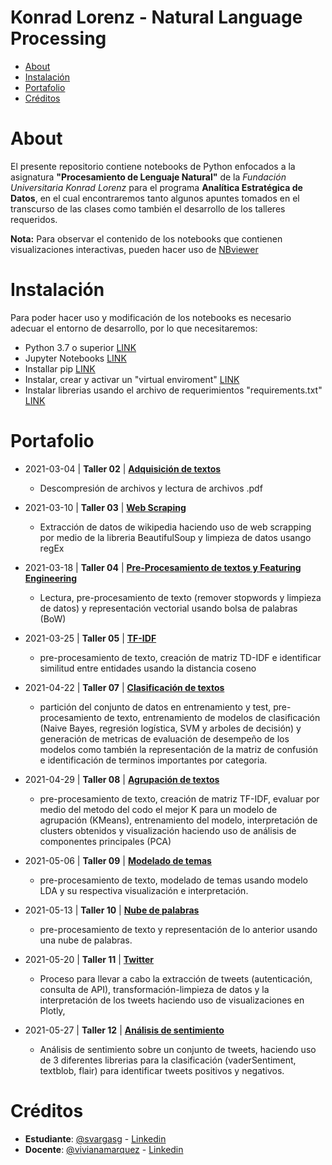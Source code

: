 # Konrad Lorenz - Natural Language Processing

* [About](#about)  
* [Instalación](#instalacion)
* [Portafolio](#portafolio)
* [Créditos](#creditos)


<a name="about"> </a>
# About

El presente repositorio contiene notebooks de Python enfocados a la asignatura **"Procesamiento de Lenguaje Natural"** de la *Fundación Universitaria Konrad Lorenz* para el programa **Analítica Estratégica de Datos**, en el cual encontraremos tanto algunos apuntes tomados en el transcurso de las clases como también el desarrollo de los talleres requeridos. 

**Nota:** Para observar el contenido de los notebooks que contienen visualizaciones interactivas, pueden hacer uso de [NBviewer](https://nbviewer.jupyter.org/)

<a name="instalacion"> </a>
# Instalación

Para poder hacer uso y modificación de los notebooks es necesario adecuar el entorno de desarrollo, por lo que necesitaremos:
- Python 3.7 o superior [LINK](https://www.python.org/downloads/release/python-379/)
- Jupyter Notebooks [LINK](https://jupyter.org/install)
- Installar pip [LINK](https://packaging.python.org/guides/installing-using-pip-and-virtual-environments/#installing-pip)
- Instalar, crear y activar un "virtual enviroment" [LINK](https://packaging.python.org/guides/installing-using-pip-and-virtual-environments/#installing-virtualenv)
- Instalar librerias usando el archivo de requerimientos "requirements.txt" [LINK](https://packaging.python.org/guides/installing-using-pip-and-virtual-environments/#using-requirements-files)

<a name="portafolio"> </a>
# Portafolio

-  2021-03-04 | **Taller 02** | [**Adquisición de textos**](https://nbviewer.jupyter.org/github/svargasg/KL-Natural_Language_Processing/blob/main/Clases/20210225/Taller/taller2.ipynb)
    * Descompresión de archivos y lectura de archivos .pdf

-  2021-03-10 | **Taller 03** | [**Web Scraping**](https://nbviewer.jupyter.org/github/svargasg/KL-Natural_Language_Processing/blob/main/Clases/20210304/Taller/taller3.ipynb)
    * Extracción de datos de wikipedia haciendo uso de web scrapping por medio de la libreria BeautifulSoup y limpieza de datos usango regEx

-  2021-03-18 | **Taller 04** | [**Pre-Procesamiento de textos y Featuring Engineering**](https://nbviewer.jupyter.org/github/svargasg/KL-Natural_Language_Processing/blob/main/Clases/20210311/Taller/taller4.ipynb)
    * Lectura, pre-procesamiento de texto (remover stopwords y limpieza de datos) y representación vectorial usando bolsa de palabras (BoW)

-  2021-03-25 | **Taller 05** | [**TF-IDF**](https://nbviewer.jupyter.org/github/svargasg/KL-Natural_Language_Processing/blob/main/Clases/20210318/Taller/taller5.ipynb)
    * pre-procesamiento de texto, creación de matriz TD-IDF e identificar similitud entre entidades usando la distancia coseno

-  2021-04-22 | **Taller 07** | [**Clasificación de textos**](https://nbviewer.jupyter.org/github/svargasg/KL-Natural_Language_Processing/blob/main/Clases/20210415/taller/taller7.ipynb)
    * partición del conjunto de datos en entrenamiento y test, pre-procesamiento de texto, entrenamiento de modelos de clasificación (Naive Bayes, regresión logística, SVM y arboles de decisión) y generación de metricas de evaluación de desempeño de los modelos como también la representación de la matriz de confusión e identificación de terminos importantes por categoria.

-  2021-04-29 | **Taller 08** | [**Agrupación de textos**](https://nbviewer.jupyter.org/github/svargasg/KL-Natural_Language_Processing/blob/main/Clases/20210422/taller/taller8.ipynb)
    * pre-procesamiento de texto, creación de matriz TF-IDF, evaluar por medio del metodo del codo el mejor K para un modelo de agrupación (KMeans), entrenamiento del modelo, interpretación de clusters obtenidos y visualización haciendo uso de análisis de componentes principales (PCA)

-  2021-05-06 | **Taller 09** | [**Modelado de temas**](https://nbviewer.jupyter.org/github/svargasg/KL-Natural_Language_Processing/blob/main/Clases/20210429/Taller/taller9.ipynb)
    * pre-procesamiento de texto, modelado de temas usando modelo LDA y su respectiva visualización e interpretación.

-  2021-05-13 | **Taller 10** | [**Nube de palabras**](https://nbviewer.jupyter.org/github/svargasg/KL-Natural_Language_Processing/blob/main/Clases/20210506/taller/taller10.ipynb)
    * pre-procesamiento de texto y representación de lo anterior usando una nube de palabras.

-  2021-05-20 | **Taller 11** | [**Twitter**](https://nbviewer.jupyter.org/github/svargasg/KL-Natural_Language_Processing/blob/main/Clases/20210513/taller/taller11.ipynb)
    * Proceso para llevar a cabo la extracción de tweets (autenticación, consulta de API), transformación-limpieza de datos y la interpretación de los tweets haciendo uso de visualizaciones en Plotly,

-  2021-05-27 | **Taller 12** | [**Análisis de sentimiento**](https://nbviewer.jupyter.org/github/svargasg/KL-Natural_Language_Processing/blob/main/Clases/20210520/taller/taller12.ipynb)
    * Análisis de sentimiento sobre un conjunto de tweets, haciendo uso de 3 diferentes librerias para la clasificación (vaderSentiment, textblob, flair) para identificar tweets positivos y negativos.

<a name="creditos"> </a>
# Créditos

- **Estudiante**: [@svargasg](https://nbviewer.jupyter.org/github/svargasg) - [Linkedin](https://www.linkedin.com/in/svargasg/)
- **Docente**: [@vivianamarquez](https://nbviewer.jupyter.org/github/vivianamarquez) - [Linkedin](https://www.linkedin.com/in/vivianamarquez/)